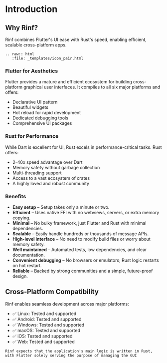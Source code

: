 # Introduction

## Why Rinf?

Rinf combines Flutter's UI ease with Rust's speed, enabling efficient, scalable cross-platform apps.

```{eval-rst}
.. raw:: html
   :file: _templates/icon_pair.html
```

### Flutter for Aesthetics

Flutter provides a mature and efficient ecosystem for building cross-platform graphical user interfaces. It compiles to all six major platforms and offers:

- Declarative UI pattern
- Beautiful widgets
- Hot reload for rapid development
- Dedicated debugging tools
- Comprehensive UI packages

### Rust for Performance

While Dart is excellent for UI, Rust excels in performance-critical tasks. Rust offers:

- 2-40x speed advantage over Dart
- Memory safety without garbage collection
- Multi-threading support
- Access to a vast ecosystem of crates
- A highly loved and robust community

### Benefits

- **Easy setup** – Setup takes only a minute or two.
- **Efficient** – Uses native FFI with no webviews, servers, or extra memory copying.
- **Minimal** – No bulky framework, just Flutter and Rust with minimal dependencies.
- **Scalable** – Easily handle hundreds or thousands of message APIs.
- **High-level interface** – No need to modify build files or worry about memory safety.
- **Well maintained** – Automated tests, low dependencies, and clear documentation.
- **Convenient debugging** – No browsers or emulators; Rust logic restarts on hot restart.
- **Reliable** – Backed by strong communities and a simple, future-proof design.

## Cross-Platform Compatibility

Rinf enables seamless development across major platforms:

- ✅ Linux: Tested and supported
- ✅ Android: Tested and supported
- ✅ Windows: Tested and supported
- ✅ macOS: Tested and supported
- ✅ iOS: Tested and supported
- ✅ Web: Tested and supported

```{important}
Rinf expects that the application's main logic is written in Rust, with Flutter solely serving the purpose of managing the GUI
```
